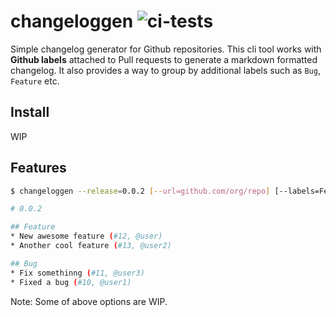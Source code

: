 # changeloggen ![ci-tests](https://github.com/jan25/changeloggen/workflows/ci/badge.svg)

Simple changelog generator for Github repositories. This cli tool works with **Github labels** attached to Pull requests to generate a markdown formatted changelog. It also provides a way to group by additional labels such as `Bug`, `Feature` etc.

## Install

WIP

## Features

``` bash
$ changeloggen --release=0.0.2 [--url=github.com/org/repo] [--labels=Feature, Bug] [--output=CHANGELOG]

# 0.0.2

## Feature
* New awesome feature (#12, @user)
* Another cool feature (#13, @user2)

## Bug
* Fix somethinng (#11, @user3)
* Fixed a bug (#10, @user1)
```

Note: Some of above options are WIP.
